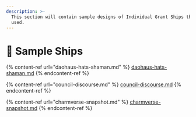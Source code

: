 ```yaml
---
description: >-
  This section will contain sample designs of Individual Grant Ships that can be
  used.
---
```


# 🐙 Sample Ships

{% content-ref url="daohaus-hats-shaman.md" %}
[daohaus-hats-shaman.md](daohaus-hats-shaman.md)
{% endcontent-ref %}

{% content-ref url="council-discourse.md" %}
[council-discourse.md](council-discourse.md)
{% endcontent-ref %}

{% content-ref url="charmverse-snapshot.md" %}
[charmverse-snapshot.md](charmverse-snapshot.md)
{% endcontent-ref %}
